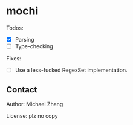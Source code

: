 mochi
=====

Todos:

- [x] Parsing
- [ ] Type-checking

Fixes:
- [ ] Use a less-fucked RegexSet implementation.

Contact
-------

Author: Michael Zhang

License: plz no copy
